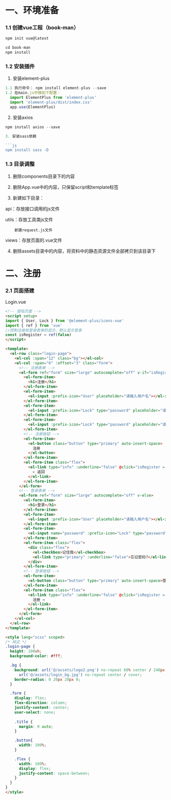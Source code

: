 # 一、环境准备

### 1.1 创建vue工程（book-man）

```js
npm init vue@latest

cd book-man
npm install
```

### 1.2 安装插件

1. 安装element-plus

  ```js
  1.1 执行命令： npm install element-plus --save
  1.2 在main.js中做如下配置：
    import ElementPlus from 'element-plus'
    import 'element-plus/dist/index.css'
    app.use(ElementPlus) 
  ``` 

2. 安装axios

  ```js
  npm install axios --save

3. 安装sass依赖

  ```js
  npm install sass -D
  ```

### 1.3 目录调整
1. 删除components目录下的内容

2. 删除App.vue中的内容，只保留script和template标签

3. 新建如下目录：

  api：存放接口调用的js文件

  utils：存放工具类js文件
        
        新建request.js文件
  
  views：存放页面的.vue文件

4. 删除assets目录中的内容，将资料中的静态资源文件全部拷贝到该目录下

# 二、注册

### 2.1 页面搭建

Login.vue

```html
<!-- 登陆页面 -->
<script setup>
import { User, Lock } from '@element-plus/icons-vue'
import { ref } from 'vue'
//控制注册和登录表单的显示，默认显示登录
const isRegister = ref(false)
</script>

<template>
  <el-row class="login-page">
    <el-col :span="12" class="bg"></el-col>
    <el-col :span="6" :offset="3" class="form">
      <!-- 注册表单 -->
      <el-form ref="form" size="large" autocomplete="off" v-if="isRegister">
        <el-form-item>
          <h1>注册</h1>
        </el-form-item>
        <el-form-item>
          <el-input :prefix-icon="User" placeholder="请输入用户名"></el-input>
        </el-form-item>
        <el-form-item>
          <el-input :prefix-icon="Lock" type="password" placeholder="请输入密码"></el-input>
        </el-form-item>
        <el-form-item>
          <el-input :prefix-icon="Lock" type="password" placeholder="请再次输入密码"></el-input>
        </el-form-item>
        <!-- 注册按钮 -->
        <el-form-item>
          <el-button class="button" type="primary" auto-insert-space>
            注册
          </el-button>
        </el-form-item>
        <el-form-item class="flex">
          <el-link type="info" :underline="false" @click="isRegister = false">
            ← 返回
          </el-link>
        </el-form-item>
      </el-form>
      <!-- 登录表单 -->
      <el-form ref="form" size="large" autocomplete="off" v-else>
        <el-form-item>
          <h1>登录</h1>
        </el-form-item>
        <el-form-item>
          <el-input :prefix-icon="User" placeholder="请输入用户名"></el-input>
        </el-form-item>
        <el-form-item>
          <el-input name="password" :prefix-icon="Lock" type="password" placeholder="请输入密码"></el-input>
        </el-form-item>
        <el-form-item class="flex">
          <div class="flex">
            <el-checkbox>记住我</el-checkbox>
            <el-link type="primary" :underline="false">忘记密码?</el-link>
          </div>
        </el-form-item>
        <!-- 登录按钮 -->
        <el-form-item>
          <el-button class="button" type="primary" auto-insert-space>登录</el-button>
        </el-form-item>
        <el-form-item class="flex">
          <el-link type="info" :underline="false" @click="isRegister = true">
            注册 →
          </el-link>
        </el-form-item>
      </el-form>
    </el-col>
  </el-row>
</template>

<style lang="scss" scoped>
/* 样式 */
.login-page {
  height: 100vh;
  background-color: #fff;

  .bg {
    background: url('@/assets/logo2.png') no-repeat 60% center / 240px auto,
      url('@/assets/login_bg.jpg') no-repeat center / cover;
    border-radius: 0 20px 20px 0;
  }

  .form {
    display: flex;
    flex-direction: column;
    justify-content: center;
    user-select: none;
  
    .title {
      margin: 0 auto;
    }

    .button{
      width: 100%;
    }

    .flex {
      width: 100%;
      display: flex;
      justify-content: space-between;
    }
  }
}
</style>
```
